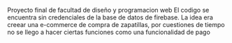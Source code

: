 Proyecto final de facultad de diseño y programacion web
El codigo se encuentra sin credenciales de la base de datos de firebase.
La idea era creear una e-commerce de compra de zapatillas, por cuestiones de tiempo no se llego a hacer ciertas funciones como una funcionalidad de pago
